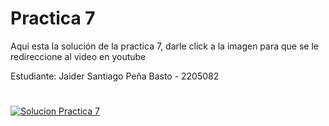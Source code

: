 # Practica 7 

Aqui esta la solución de la practica 7, darle click a la imagen para que se le redireccione al video en youtube

Estudiante: Jaider Santiago Peña Basto - 2205082
#

[![Solucion Practica 7]([https://github.com/Mirr1s/tech.github.io/assets/113645885/149d368d-9737-4db9-8522-76da55165880])](https://www.youtube.com/watch?v=hTR_FuJ3ihU&feature=youtu.be)
